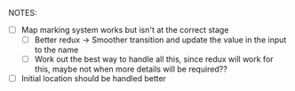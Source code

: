 NOTES:

- [ ] Map marking system works but isn't at the correct stage
    - [ ] Better redux -> Smoother transition and update the value in the input to the name
    - [ ] Work out the best way to handle all this, since redux will work for this, maybe not
            when more details will be required??
- [ ] Initial location should be handled better
